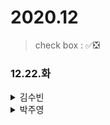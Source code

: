 # 2020.12

> check box : ✅❎


### 12.22.화

<details>
<summary>김수빈</summary>

|Check|To Do|
|:---:|---|
|✅|TODOLIST1|
||TODOLIST1|
 
</details>

<details>
<summary>박주영</summary>

|Check|To Do|
|:---:|---|
||데브옵스(DevOps)를 위한 쿠버네티스 마스터 섹션 => 0 듣고 공부하기|
||파이썬 알고리즘 문제풀이 (코딩테스트 대비) => 0 ~ 2 듣고 공부하기|
||알고리즘 문제 1 풀기|
||스프링 2일차, 3일차 노션, md파일 정리해서 git update|
||Cloud run code update 및 노션에 정리|
 
</details>
